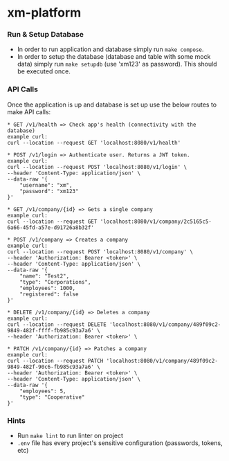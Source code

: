 # xm-platform

### Run & Setup Database
* In order to run application and database simply run `make compose`.
* In order to setup the database (database and table with some mock data) simply run `make setupdb` (use 'xm123' as password). This should be executed once.

### API Calls
Once the application is up and database is set up use the below routes to make API calls:

```
* GET /v1/health => Check app's health (connectivity with the database)
example curl:
curl --location --request GET 'localhost:8080/v1/health'

* POST /v1/login => Authenticate user. Returns a JWT token.
example curl:
curl --location --request POST 'localhost:8080/v1/login' \
--header 'Content-Type: application/json' \
--data-raw '{
    "username": "xm",
    "password": "xm123"
}'

* GET /v1/company/{id} => Gets a single company
example curl:
curl --location --request GET 'localhost:8080/v1/company/2c5165c5-6a66-45fd-a57e-d91726a8b32f'

* POST /v1/company => Creates a company
example curl:
curl --location --request POST 'localhost:8080/v1/company' \
--header 'Authorization: Bearer <token>' \
--header 'Content-Type: application/json' \
--data-raw '{
    "name": "Test2",
    "type": "Corporations",
    "employees": 1000,
    "registered": false
}'

* DELETE /v1/company/{id} => Deletes a company
example curl:
curl --location --request DELETE 'localhost:8080/v1/company/489f09c2-9849-482f-ffff-fb985c93a7a6' \
--header 'Authorization: Bearer <token>' \

* PATCH /v1/company/{id} => Patches a company
example curl:
curl --location --request PATCH 'localhost:8080/v1/company/489f09c2-9849-482f-90c6-fb985c93a7a6' \
--header 'Authorization: Bearer <token>' \
--header 'Content-Type: application/json' \
--data-raw '{
    "employees": 5,
    "type": "Cooperative"
}'
```

### Hints
* Run `make lint` to run linter on project
* `.env` file has every project's sensitive configuration (passwords, tokens, etc)
